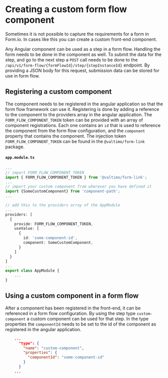 # Creating a custom form flow component

Sometimes it is not possible to capture the requirements for a form in Form.io. In cases like this you can create a 
custom front-end component.

Any Angular component can be used as a step in a form flow. Handling the form needs to be done in the component
as well. To submit the data for the step, and go to the next step a `POST` call needs to be done to the
`/api/v1/form-flow/{formFlowId}/step/{stepInstanceId}` endpoint. By providing a JSON body for this request, submission 
data can be stored for use in form flow. 

## Registering a custom component

The component needs to be registered in the angular application so that the form flow framework can use it. Registering
is done by adding a reference to the component to the providers array in the angular application. The 
`FORM_FLOW_COMPONENT_TOKEN` token can be provided with an array of component registrations. Each one contains an `id` 
that is used to reference the component from the form flow configuration, and the `component` property that contains 
the component. The injection token `FORM_FLOW_COMPONENT_TOKEN` can be found in the `@valtimo/form-link` package.

#### **`app.module.ts`**

```typescript
...
// import FORM_FLOW_COMPONENT_TOKEN
import { FORM_FLOW_COMPONENT_TOKEN } from '@valtimo/form-link';
...
// import your custom component from wherever you have defined it
import {SomeCustomComponent} from 'component-path';
...

// add this to the providers array of the AppModule
...
providers: [
  {
    provide: FORM_FLOW_COMPONENT_TOKEN,
    useValue: [
      {
        id: 'some-component-id',
        component: SomeCustomComponent,
      }
    ]
  }
]
...
export class AppModule {
    ...
}
```

## Using a custom component in a form flow

After a component has been registered in the front-end, it can be referenced in a form flow configuration. By using
the step type `custom-component` a custom component can be used for that step. In the type properties the `componentId`
needs to be set to the id of the component as registered in the angular application.

```json
    ...
      "type": {
        "name": "custom-component",
        "properties": {
          "componentId": "some-component-id"
        }
      }
    ...
```
